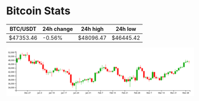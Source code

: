 # Bitcoin Stats

BTC/USDT|24h change|24h high|24h low|
|---|---|---|---|
|$47353.46|-0.56%|$48096.47|$46445.42|

<img src="./chart.svg">
